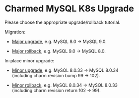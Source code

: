 # Charmed MySQL K8s Upgrade

Please choose the appropriate upgrade/rollback tutorial.

Migration:

* [Major upgrade](/t/11750), e.g. MySQL 8.0 -> MySQL 9.0.

* [Major rollback](/t/11751), e.g. MySQL 9.0 -> MySQL 8.0.

In-place minor upgrade:

* [Minor upgrade](/t/11752), e.g. MySQL 8.0.33 -> MySQL 8.0.34<br/>
(including charm revision bump 99 -> 102).

* [Minor rollback](/t/11753), e.g. MySQL 8.0.34 -> MySQL 8.0.33<br/>
(including charm revision return 102 -> 99).